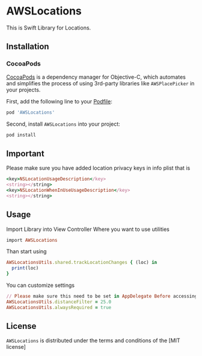# AWSLocations
This is Swift Library for Locations.

## Installation

### CocoaPods

[CocoaPods](http://cocoapods.org) is a dependency manager for Objective-C, which automates and simplifies the process of using 3rd-party libraries like `AWSPlacePicker` in your projects. 

First, add the following line to your [Podfile](http://guides.cocoapods.org/using/using-cocoapods.html):

```ruby
pod 'AWSLocations'
```

Second, install `AWSLocations` into your project:

```ruby
pod install
```

## Important
Please make sure you have added location privacy keys in info plist that is 

```ruby
<key>NSLocationUsageDescription</key>
<string></string>
<key>NSLocationWhenInUseUsageDescription</key>
<string></string>
```


## Usage

Import Library into View Controller Where you want to use utilities

```ruby
import AWSLocations
```

Than start using

```ruby
AWSLocationsUtils.shared.trackLocationChanges { (loc) in
  print(loc)
}
```

You can customize settings

```ruby
// Please make sure this need to be set in AppDelegate Before accessing AWSLocationsUtils.shared object
AWSLocationsUtils.distanceFilter = 25.0
AWSLocationsUtils.alwaysRequired = true
```

## License

`AWSLocations` is distributed under the terms and conditions of the [MIT license]
